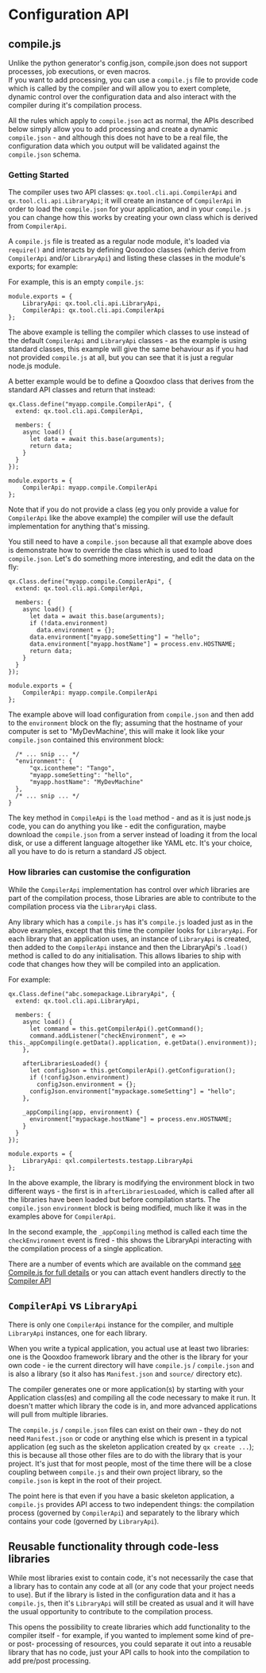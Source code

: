 # Configuration API

## compile.js

Unlike the python generator's config.json, compile.json does not support
processes, job executions, or even macros.  
If you want to add processing, you can use a `compile.js` file to provide code
which is called by the compiler and will allow you to exert complete, dynamic
control over the configuration data and also interact with the compiler during
it's compilation process.

All the rules which apply to `compile.json` act as normal, the APIs described
below simply allow you to add processing and create a dynamic `compile.json` -
and although this does not have to be a real file, the configuration data which
you output will be validated against the `compile.json` schema.

### Getting Started

The compiler uses two API classes: `qx.tool.cli.api.CompilerApi` and
`qx.tool.cli.api.LibraryApi`; it will create an instance of `CompilerApi` in
order to load the `compile.json` for your application, and in your `compile.js`
you can change how this works by creating your own class which is derived from
`CompilerApi`.

A `compile.js` file is treated as a regular node module, it's loaded via
`require()` and interacts by defining Qooxdoo classes (which derive from
`CompilerApi` and/or `LibraryApi`) and listing these classes in the module's
exports; for example:

For example, this is an empty `compile.js`:

```
module.exports = {
    LibraryApi: qx.tool.cli.api.LibraryApi,
    CompilerApi: qx.tool.cli.api.CompilerApi
};
```

The above example is telling the compiler which classes to use instead of the
default `CompilerApi` and `LibraryApi` classes - as the example is using
standard classes, this example will give the same behaviour as if you had not
provided `compile.js` at all, but you can see that it is just a regular node.js
module.

A better example would be to define a Qooxdoo class that derives from the
standard API classes and return that instead:

```
qx.Class.define("myapp.compile.CompilerApi", {
  extend: qx.tool.cli.api.CompilerApi,

  members: {
    async load() {
      let data = await this.base(arguments);
      return data;
    }
  }
});

module.exports = {
    CompilerApi: myapp.compile.CompilerApi
};
```

Note that if you do not provide a class (eg you only provide a value for
`CompilerApi` like the above example) the compiler will use the default
implementation for anything that's missing.

You still need to have a `compile.json` because all that example above does is
demonstrate how to override the class which is used to load `compile.json`.
Let's do something more interesting, and edit the data on the fly:

```
qx.Class.define("myapp.compile.CompilerApi", {
  extend: qx.tool.cli.api.CompilerApi,

  members: {
    async load() {
      let data = await this.base(arguments);
      if (!data.environment)
        data.environment = {};
      data.environment["myapp.someSetting"] = "hello";
      data.environment["myapp.hostName"] = process.env.HOSTNAME;
      return data;
    }
  }
});

module.exports = {
    CompilerApi: myapp.compile.CompilerApi
};

```

The example above will load configuration from `compile.json` and then add to
the `environment` block on the fly; assuming that the hostname of your computer
is set to "MyDevMachine', this will make it look like your `compile.json`
contained this environment block:

```
  /* ... snip ... */
  "environment": {
      "qx.icontheme": "Tango",
      "myapp.someSetting": "hello",
      "myapp.hostName": "MyDevMachine"
  },
  /* ... snip ... */
}
```

The key method in `CompileApi` is the `load` method - and as it is just node.js
code, you can do anything you like - edit the configuration, maybe download the
`compile.json` from a server instead of loading it from the local disk, or use a
different language altogether like YAML etc. It's your choice, all you have to
do is return a standard JS object.

### How libraries can customise the configuration

While the `CompilerApi` implementation has control over _which_ libraries are
part of the compilation process, those Libraries are able to contribute to the
compilation process via the `LibraryApi` class.

Any library which has a `compile.js` has it's `compile.js` loaded just as in the
above examples, except that this time the compiler looks for `LibraryApi`. For
each library that an application uses, an instance of `LibraryApi` is created,
then added to the `CompilerApi` instance and then the LibraryApi's `.load()`
method is called to do any initialisation. This allows libaries to ship with
code that changes how they will be compiled into an application.

For example:

```
qx.Class.define("abc.somepackage.LibraryApi", {
  extend: qx.tool.cli.api.LibraryApi,

  members: {
    async load() {
      let command = this.getCompilerApi().getCommand();
      command.addListener("checkEnvironment", e => this._appCompiling(e.getData().application, e.getData().environment));
    },

    afterLibrariesLoaded() {
      let configJson = this.getCompilerApi().getConfiguration();
      if (!configJson.environment)
        configJson.environment = {};
      configJson.environment["mypackage.someSetting"] = "hello";
    },

    _appCompiling(app, environment) {
      environment["mypackage.hostName"] = process.env.HOSTNAME;
    }
  }
});

module.exports = {
    LibraryApi: qxl.compilertests.testapp.LibraryApi
};

```

In the above example, the library is modifying the environment block in two
different ways - the first is in `afterLibrariesLoaded`, which is called after
all the libraries have been loaded but before compilation starts. The
`compile.json` `environment` block is being modified, much like it was in the
examples above for `CompilerApi`.

In the second example, the `_appCompiling` method is called each time the
`checkEnvironment` event is fired - this shows the LibraryApi interacting with
the compilation process of a single application.

There are a number of events which are available on the command
[see Compile.js for full details](https://github.com/qooxdoo/qooxdoo-compiler/blob/master/source/class/qx/tool/cli/commands/Compile.js)
or you can attach event handlers directly to the
[Compiler API](../compiler/API.md)

## `CompilerApi` vs `LibraryApi`

There is only one `CompilerApi` instance for the compiler, and multiple
`LibraryApi` instances, one for each library.

When you write a typical application, you actual use at least two libraries: one
is the Qooxdoo framework library and the other is the library for your own
code - ie the current directory will have `compile.js` / `compile.json` and is
also a library (so it also has `Manifest.json` and `source/` directory etc).

The compiler generates one or more application(s) by starting with your
Application class(es) and compiling all the code necessary to make it run. It
doesn't matter which library the code is in, and more advanced applications will
pull from multiple libraries.

The `compile.js` / `compile.json` files can exist on their own - they do not
need `Manifest.json` or code or anything else which is present in a typical
application (eg such as the skeleton application created by `qx create ...`);
this is because all those other files are to do with the library that is your
project. It's just that for most people, most of the time there will be a close
coupling between `compile.js` and their own project library, so the
`compile.json` is kept in the root of their project.

The point here is that even if you have a basic skeleton application, a
`compile.js` provides API access to two independent things: the compilation
process (governed by `CompilerApi`) and separately to the library which contains
your code (governed by `LibraryApi`).

## Reusable functionality through code-less libraries

While most libraries exist to contain code, it's not necessarily the case that a
library has to contain any code at all (or any code that your project needs to
use). But if the library is listed in the configuration data and it has a
`compile.js`, then it's `LibraryApi` will still be created as usual and it will
have the usual opportunity to contribute to the compilation process.

This opens the possibility to create libraries which add functionality to the
compiler itself - for example, if you wanted to implement some kind of pre- or
post- processing of resources, you could separate it out into a reusable library
that has no code, just your API calls to hook into the compilation to add
pre/post processing.
